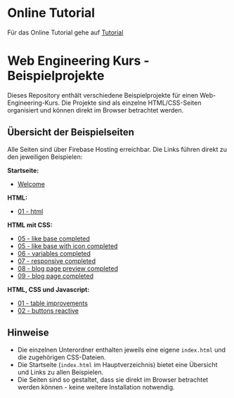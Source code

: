 # Online Tutorial
Für das Online Tutorial gehe auf [Tutorial](https://web-eng-dg.web.app/Doku/book/index.html)

# Web Engineering Kurs - Beispielprojekte

Dieses Repository enthält verschiedene Beispielprojekte für einen Web-Engineering-Kurs. Die Projekte sind als einzelne HTML/CSS-Seiten organisiert und können direkt im Browser betrachtet werden.

## Übersicht der Beispielseiten

Alle Seiten sind über Firebase Hosting erreichbar. Die Links führen direkt zu den jeweiligen Beispielen:

**Startseite:**  
  - [Welcome](https://web-eng-dg.web.app/index.html)

**HTML:**  
  - [01 - html](https://web-eng-dg.web.app/01_html/index.html)

**HTML mit CSS:**

  - [05 - like base completed](https://web-eng-dg.web.app/02_html_css/05_like_base_complete/index.html)
  - [05 - like base with icon completed](https://web-eng-dg.web.app/02_html_css/05_like_with_icon/index.html)
  - [06 - variables completed](https://web-eng-dg.web.app/02_html_css/06_variables/index.html)
  - [07 - responsive completed](https://web-eng-dg.web.app/02_html_css/07_responsive/index.html)
  - [08 - blog page preview completed](https://web-eng-dg.web.app/02_html_css/08_blog_page_preview/index.html)
  - [09 - blog page completed](https://web-eng-dg.web.app/02_html_css/09_blog_page_completed/index.html)


**HTML, CSS und Javascript:**

- [01 - table improvements](https://web-eng-dg.web.app/03_javascript/01_tableImprovements/index.html)
- [02 - buttons reactive](https://web-eng-dg.web.app/03_javascript/02_buttonReactive/index.html)

## Hinweise

- Die einzelnen Unterordner enthalten jeweils eine eigene `index.html` und die zugehörigen CSS-Dateien.
- Die Startseite (`index.html` im Hauptverzeichnis) bietet eine Übersicht und Links zu allen Beispielen.
- Die Seiten sind so gestaltet, dass sie direkt im Browser betrachtet werden können - keine weitere Installation notwendig.
